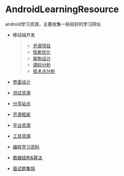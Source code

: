 # AndroidLearningResource
android学习资源，主要收集一些较好的学习网址

* 移动端开发

	>+ [开源项目](https://github.com/tb-yangshu/AndroidLearningResource/tree/master/resource/client_develop/open_source_project)
	>+ [性能优化](https://github.com/tb-yangshu/AndroidLearningResource/tree/master/resource/client_develop/perform_optimization)
	>+ [架构设计](https://github.com/tb-yangshu/AndroidLearningResource/tree/master/resource/client_develop/architecture_design)
	>+ [源码分析](https://github.com/tb-yangshu/AndroidLearningResource/tree/master/resource/client_develop/source_analyze)
	>+ [技术点分析](https://github.com/tb-yangshu/AndroidLearningResource/tree/master/resource/client_develop/technique_points_analyze)
* [界面设计](https://github.com/tb-yangshu/AndroidLearningResource/tree/master/resource/ui_design)
* [测试资源](https://github.com/tb-yangshu/AndroidLearningResource/tree/master/resource/test)
* [分享站点](https://github.com/tb-yangshu/AndroidLearningResource/tree/master/resource/blog)
* [开源框架](https://github.com/tb-yangshu/android_learning_resource/tree/master/resource/open_lib)
* [平台资源](https://github.com/tb-yangshu/android_learning_resource/tree/master/resource/platform_resource)
* [工具资源](https://github.com/tb-yangshu/AndroidLearningResource/tree/master/resource/develop_tools)
* [编程学习资料](https://github.com/tb-yangshu/android_learning_resource/tree/master/resource/learning_resource)
* [数据结构&算法](https://github.com/tb-yangshu/AndroidLearningResource/tree/master/resource/data_structure)
* [面试题集锦](https://github.com/tb-yangshu/android_learning_resource/tree/master/resource/interview_question)



